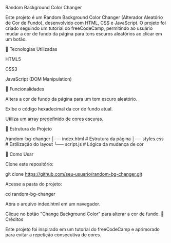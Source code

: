 Random Background Color Changer

Este projeto é um Random Background Color Changer (Alterador Aleatório de Cor de Fundo), desenvolvido com HTML, CSS e JavaScript. O projeto foi criado seguindo um tutorial do freeCodeCamp, permitindo ao usuário mudar a cor de fundo da página para tons escuros aleatórios ao clicar em um botão.

🚀 Tecnologias Utilizadas

HTML5

CSS3

JavaScript (DOM Manipulation)

🎨 Funcionalidades

Altera a cor de fundo da página para um tom escuro aleatório.

Exibe o código hexadecimal da cor de fundo atual.

Utiliza um array predefinido de cores escuras.

📂 Estrutura do Projeto

/random-bg-changer
│── index.html    # Estrutura da página
│── styles.css    # Estilização do layout
└── script.js     # Lógica da mudança de cor

📜 Como Usar

Clone este repositório:

git clone https://github.com/seu-usuario/random-bg-changer.git

Acesse a pasta do projeto:

cd random-bg-changer

Abra o arquivo index.html em um navegador.

Clique no botão "Change Background Color" para alterar a cor de fundo.
📖 Créditos

Este projeto foi inspirado em um tutorial do freeCodeCamp e aprimorado para evitar a repetição consecutiva de cores.
